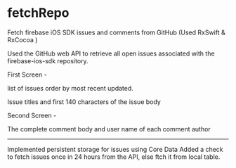 # fetchRepo
Fetch firebase iOS SDK  issues and comments from GitHub (Used RxSwift & RxCocoa )

Used the GitHub web API to retrieve all open issues associated with the firebase-ios-sdk repository.

First Screen - 

list of issues order by most recent updated.

Issue titles and first 140 characters of the issue body 

Second Screen -

The complete comment body and user name of each comment author

-----

Implemented persistent storage for issues using Core Data 
Added a check to fetch issues once in 24 hours from the API, else ftch it from local table. 

